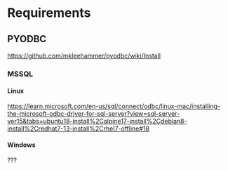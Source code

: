 # Requirements
## PYODBC 
https://github.com/mkleehammer/pyodbc/wiki/Install

### MSSQL
#### Linux
https://learn.microsoft.com/en-us/sql/connect/odbc/linux-mac/installing-the-microsoft-odbc-driver-for-sql-server?view=sql-server-ver15&tabs=ubuntu18-install%2Calpine17-install%2Cdebian8-install%2Credhat7-13-install%2Crhel7-offline#18

#### Windows
???